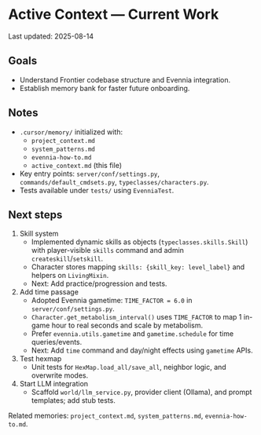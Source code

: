 # Active Context — Current Work

Last updated: 2025-08-14

## Goals
- Understand Frontier codebase structure and Evennia integration.
- Establish memory bank for faster future onboarding.

## Notes
- `.cursor/memory/` initialized with:
  - `project_context.md`
  - `system_patterns.md`
  - `evennia-how-to.md`
  - `active_context.md` (this file)
- Key entry points: `server/conf/settings.py`, `commands/default_cmdsets.py`, `typeclasses/characters.py`.
- Tests available under `tests/` using `EvenniaTest`.

## Next steps
1. Skill system
   - Implemented dynamic skills as objects (`typeclasses.skills.Skill`) with player-visible `skills` command and admin `createskill`/`setskill`.
   - Character stores mapping `skills: {skill_key: level_label}` and helpers on `LivingMixin`.
   - Next: Add practice/progression and tests.
2. Add time passage
   - Adopted Evennia gametime: `TIME_FACTOR = 6.0` in `server/conf/settings.py`.
   - `Character.get_metabolism_interval()` uses `TIME_FACTOR` to map 1 in-game hour to real seconds and scale by metabolism.
   - Prefer `evennia.utils.gametime` and `gametime.schedule` for time queries/events.
   - Next: Add `time` command and day/night effects using `gametime` APIs.
3. Test hexmap
   - Unit tests for `HexMap.load_all/save_all`, neighbor logic, and overwrite modes.
4. Start LLM integration
   - Scaffold `world/llm_service.py`, provider client (Ollama), and prompt templates; add stub tests.

Related memories: `project_context.md`, `system_patterns.md`, `evennia-how-to.md`.
